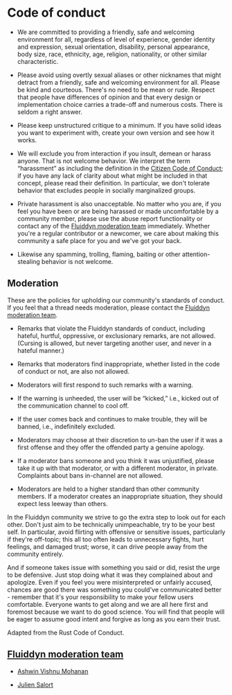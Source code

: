 # Code of conduct

- We are committed to providing a friendly, safe and welcoming environment for
all, regardless of level of experience, gender identity and expression, sexual
orientation, disability, personal appearance, body size, race, ethnicity, age,
religion, nationality, or other similar characteristic.

- Please avoid using overtly sexual aliases or other nicknames that might
detract from a friendly, safe and welcoming environment for all. Please be kind
and courteous. There's no need to be mean or rude. Respect that people have
differences of opinion and that every design or implementation choice carries a
trade-off and numerous costs. There is seldom a right answer.

- Please keep unstructured critique to a minimum. If you have solid ideas you
want to experiment with, create your own version and see how it works.

- We will exclude you from interaction if you insult, demean or harass anyone.
That is not welcome behavior. We interpret the term “harassment” as including
the definition in the [Citizen Code of Conduct](./citizen_code_of_conduct.md);
if you have any lack of clarity about what might be included in that concept,
please read their definition. In particular, we don't tolerate behavior that
excludes people in socially marginalized groups.

- Private harassment is also unacceptable. No matter who you are, if you feel
you have been or are being harassed or made uncomfortable by a community
member, please use the abuse report functionality or contact any of the
[Fluiddyn moderation team](#fluiddyn-moderation-team) immediately. Whether
you're a regular contributor or a newcomer, we care about making this community
a safe place for you and we've got your back.

- Likewise any spamming, trolling, flaming, baiting or other attention-stealing
behavior is not welcome.

## Moderation

These are the policies for upholding our community's standards of conduct. If
you feel that a thread needs moderation, please contact the [Fluiddyn
moderation team](#fluiddyn-moderation-team).

- Remarks that violate the Fluiddyn standards of conduct, including hateful, hurtful, oppressive, or exclusionary remarks, are not allowed. (Cursing is allowed, but never targeting another user, and never in a hateful manner.)

- Remarks that moderators find inappropriate, whether listed in the code of
conduct or not, are also not allowed.

- Moderators will first respond to such remarks with a warning.

- If the warning is unheeded, the user will be “kicked,” i.e., kicked out of
the communication channel to cool off.

- If the user comes back and continues to make trouble, they will be banned,
i.e., indefinitely excluded.

- Moderators may choose at their discretion to un-ban the user if it was a
first offense and they offer the offended party a genuine apology.

- If a moderator bans someone and you think it was unjustified, please take it
up with that moderator, or with a different moderator, in private. Complaints
about bans in-channel are not allowed.

- Moderators are held to a higher standard than other community members. If a
moderator creates an inappropriate situation, they should expect less leeway
than others.

In the Fluiddyn community we strive to go the extra step to look out
for each other. Don't just aim to be technically unimpeachable, try to be your
best self. In particular, avoid flirting with offensive or sensitive issues,
particularly if they're off-topic; this all too often leads to unnecessary
fights, hurt feelings, and damaged trust; worse, it can drive people away from
the community entirely.

And if someone takes issue with something you said or did, resist the urge to
be defensive. Just stop doing what it was they complained about and apologize.
Even if you feel you were misinterpreted or unfairly accused, chances are good
there was something you could've communicated better - remember that it's your
responsibility to make your fellow users comfortable. Everyone wants to get
along and we are all here first and foremost because we want to do good
science. You will find that people will be eager to assume good intent and
forgive as long as you earn their trust.

Adapted from the Rust Code of Conduct.

## [Fluiddyn moderation team](#fluiddyn-moderation-team)

- [Ashwin Vishnu Mohanan](https://fluid.quest/pages/contact.html)

- [Julien Salort](https://www.juliensalort.org)

